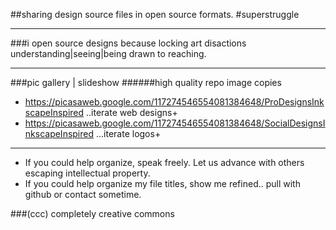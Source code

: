 ##sharing design source files in open source formats. #superstruggle
- - -
###i open source designs because locking art disactions understanding|seeing|being drawn to reaching.
* * *
###pic gallery | slideshow
######high quality repo image copies
- https://picasaweb.google.com/117274546554081384648/ProDesignsInkscapeInspired ..iterate web designs+
- https://picasaweb.google.com/117274546554081384648/SocialDesignsInkscapeInspired ...iterate logos+
- - -
+ If you could help organize, speak freely. Let us advance with others escaping intellectual property.
+ If you could help organize my file titles, show me refined.. pull with github or contact sometime.

###(ccc) completely creative commons
